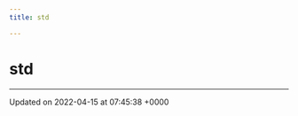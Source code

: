 ```yaml
---
title: std

---
```


# std








-------------------------------

Updated on 2022-04-15 at 07:45:38 +0000